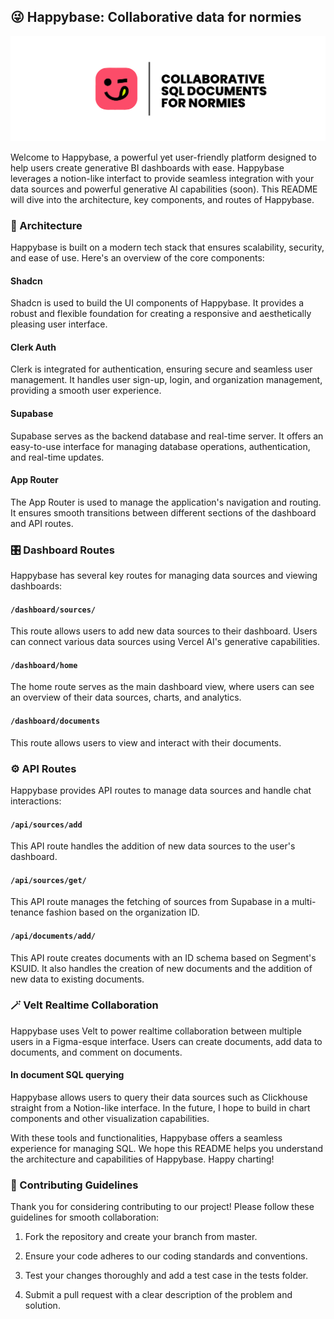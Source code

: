 ## 😜 Happybase: Collaborative data for normies
![Happybase](./public/sqlfornormies.png)

Welcome to Happybase, a powerful yet user-friendly platform designed to help users create generative BI dashboards with ease. Happybase leverages a notion-like interfact to provide seamless integration with your data sources and powerful generative AI capabilities (soon). This README will dive into the architecture, key components, and routes of Happybase.

### 📐 Architecture

Happybase is built on a modern tech stack that ensures scalability, security, and ease of use. Here's an overview of the core components:

#### Shadcn

Shadcn is used to build the UI components of Happybase. It provides a robust and flexible foundation for creating a responsive and aesthetically pleasing user interface.

#### Clerk Auth

Clerk is integrated for authentication, ensuring secure and seamless user management. It handles user sign-up, login, and organization management, providing a smooth user experience.

#### Supabase

Supabase serves as the backend database and real-time server. It offers an easy-to-use interface for managing database operations, authentication, and real-time updates.

#### App Router

The App Router is used to manage the application's navigation and routing. It ensures smooth transitions between different sections of the dashboard and API routes.

### 🎛️ Dashboard Routes

Happybase has several key routes for managing data sources and viewing dashboards:

#### `/dashboard/sources/`

This route allows users to add new data sources to their dashboard. Users can connect various data sources using Vercel AI's generative capabilities.

#### `/dashboard/home`

The home route serves as the main dashboard view, where users can see an overview of their data sources, charts, and analytics.

#### `/dashboard/documents`

This route allows users to view and interact with their documents.

### ⚙️ API Routes

Happybase provides API routes to manage data sources and handle chat interactions:

#### `/api/sources/add`

This API route handles the addition of new data sources to the user's dashboard.

#### `/api/sources/get/`

This API route manages the fetching of sources from Supabase in a multi-tenance fashion based on the organization ID.

#### `/api/documents/add/`

This API route creates documents with an ID schema based on Segment's KSUID. It also handles the creation of new documents and the addition of new data to existing documents.

### 🪄 Velt Realtime Collaboration

Happybase uses Velt to power realtime collaboration between multiple users in a Figma-esque interface. Users can create documents, add data to documents, and comment on documents.

#### In document SQL querying

Happybase allows users to query their data sources such as Clickhouse straight from a Notion-like interface. In the future, I hope to build in chart components and other visualization capabilities. 

With these tools and functionalities, Happybase offers a seamless experience for managing SQL. We hope this README helps you understand the architecture and capabilities of Happybase. Happy charting!

### 🤝 Contributing Guidelines

Thank you for considering contributing to our project! Please follow these guidelines for smooth collaboration:

1. Fork the repository and create your branch from master.

2. Ensure your code adheres to our coding standards and conventions.

3. Test your changes thoroughly and add a test case in the tests folder.

4. Submit a pull request with a clear description of the problem and solution.